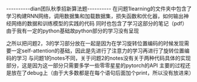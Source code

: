 ----------dian团队秋季招新算法题----------
在问题1learning的文件夹中包含了学习构建RNN网络，调用数据集和加载数据集，损失函数和优化器，如何输出神经网络的数据和训练模型的实践的代码
同时也包含了学习这部分的笔记（pdf）
由于我有一定的python基础故python部分的学习没有呈现

之所以把问题2，3的学习部分放在一起是因为在学习旋转位置编码的时候发现需要一定self-attention的基础，因此是先进行了注意力的学习再进行了旋转位置编码的学习
与问题1的notes不同，关于问题2的notes没有关于两种代码具体的实现部分，这是因为这一部分只需要多学一些零零星星的pytorch的API
主要的过程还是放在了debug上（由于大多数都是在每个语句后面加个print，所以没有放进来）
